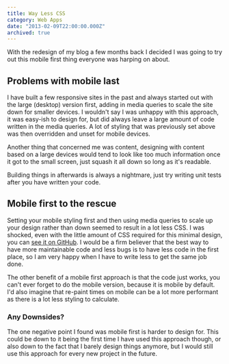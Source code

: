 ```yaml
---
title: Way Less CSS
category: Web Apps
date: "2013-02-09T22:00:00.000Z"
archived: true
---
```


With the redesign of my blog a few months back I decided I was going to try out this mobile first thing everyone was harping on about.

## Problems with mobile last

I have built a few responsive sites in the past and always started out with the large (desktop) version first, adding in media queries to scale the site down for smaller devices. I wouldn't say I was unhappy with this approach, it was easy-ish to design for, but did always leave a large amount of code written in the media queries. A lot of styling that was previously set above was then overridden and unset for mobile devices.

Another thing that concerned me was content, designing with content based on a large devices would tend to look like too much information once it got to the small screen, just squash it all down so long as it's readable.

Building things in afterwards is always a nightmare, just try writing unit tests after you have written your code.

## Mobile first to the rescue

Setting your mobile styling first and then using media queries to scale up your design rather than down seemed to result in a lot less CSS. I was shocked, even with the little amount of CSS required for this minimal design, you can [see it on GitHub](https://github.com/phawk/phawk.github.com/blob/master/css/styles.scss). I would be a firm believer that the best way to have more maintainable code and less bugs is to have less code in the first place, so I am very happy when I have to write less to get the same job done.

The other benefit of a mobile first approach is that the code just works, you can't ever forget to do the mobile version, because it is mobile by default. I'd also imagine that re-paint times on mobile can be a lot more performant as there is a lot less styling to calculate.

### Any Downsides?

The one negative point I found was mobile first is harder to design for. This could be down to it being the first time I have used this approach though, or also down to the fact that I barely design things anymore, but I would still use this approach for every new project in the future.
